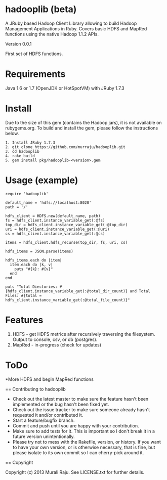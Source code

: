 hadooplib (beta)
================

A JRuby based Hadoop Client Library allowing to build Hadoop Management Applications in Ruby. Covers basic HDFS and MapRed functions using the native Hadoop 1.1.2 APIs.


Version 0.0.1

First set of HDFS functions.

Requirements
============

Java 1.6 or 1.7 (OpenJDK or HotSpotVM) with JRuby 1.7.3

Install
=======

Due to the size of this gem (contains the Hadoop jars), it is not available on rubygems.org. To build and install the gem, please follow the instructions below.

	1. Install JRuby 1.7.3
	2. git clone https://github.com/murraju/hadooplib.git
	3. cd hadooplib
	4. rake build
	5. gem install pkg/hadooplib-<version>.gem

Usage (example)
===============

	require 'hadooplib'

	default_name = 'hdfs://localhost:8020'
	path = '/'

	hdfs_client = HDFS.new(default_name, path)
	fs = hdfs_client.instance_variable_get(:@fs)
	top_dir = hdfs_client.instance_variable_get(:@top_dir)
	uri = hdfs_client.instance_variable_get(:@uri)
	cs = hdfs_client.instance_variable_get(:@cs)

	items = hdfs_client.hdfs_recurse(top_dir, fs, uri, cs)

	hdfs_items = JSON.parse(items)

	hdfs_items.each do |item|
	  item.each do |k, v|
	    puts "#{k}: #{v}"
	  end
	end 

	puts "Total Diectories: #{hdfs_client.instance_variable_get(:@total_dir_count)} and Total Files: #{total = hdfs_client.instance_variable_get(:@total_file_count)}"



Features
========

1. HDFS - get HDFS metrics after recursively traversing the filesystem. Output to console, csv, or db (postgres). 
2. MapRed - in-progress (check for updates)


ToDo
====

*More HDFS and begin MapRed functions


== Contributing to hadooplib
 
* Check out the latest master to make sure the feature hasn't been implemented or the bug hasn't been fixed yet.
* Check out the issue tracker to make sure someone already hasn't requested it and/or contributed it.
* Start a feature/bugfix branch.
* Commit and push until you are happy with your contribution.
* Make sure to add tests for it. This is important so I don't break it in a future version unintentionally.
* Please try not to mess with the Rakefile, version, or history. If you want to have your own version, or is otherwise necessary, that is fine, but please isolate to its own commit so I can cherry-pick around it.

== Copyright

Copyright (c) 2013 Murali Raju. See LICENSE.txt for further details.






